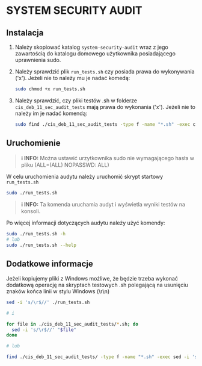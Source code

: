 # SYSTEM SECURITY AUDIT

## Instalacja

1. Należy skopiować katalog ``system-security-audit`` wraz z jego zawartością do katalogu domowego użytkownika posiadającego uprawnienia sudo.

2. Należy sprawdzić plik ``run_tests.sh`` czy posiada prawa do wykonywania ('x'). Jeżeli nie to należy mu je nadać komedą:

   ```bash
   sudo chmod +x run_tests.sh
   ```

3. Należy sprawdzić, czy pliki testów .sh w folderze ``cis_deb_11_sec_audit_tests`` mają prawa do wykonania ('x'). Jeżeli nie to należy im je nadać komendą:

   ```bash
   sudo find ./cis_deb_11_sec_audit_tests -type f -name "*.sh" -exec chmod +x {} +
   ```

## Uruchomienie

> **&#x2139; INFO:**
 Można ustawić urzytkownika sudo nie wymagającego hasła w pliku (ALL=(ALL) NOPASSWD: ALL)

W celu uruchomienia audytu należy uruchomić skrypt startowy ``run_tests.sh``

```bash
sudo ./run_tests.sh
```

> **&#x2139; INFO:**
 Ta komenda uruchamia audyt i wyświetla wyniki testów na konsoli.

Po więcej informacji dotyczących audytu należy użyć komendy:

```bash
sudo ./run_tests.sh -h
# lub
sudo ./run_tests.sh --help
```



## Dodatkowe informacje

Jeżeli kopiujemy pliki z Windows możliwe, że będzie trzeba wykonać dodatkową operację na skryptach testowych .sh polegającą na usunięciu znaków końca linii w stylu Windows (\r\n)

```bash
sed -i 's/\r$//' ./run_tests.sh

# i

for file in ./cis_deb_11_sec_audit_tests/*.sh; do
  sed -i 's/\r$//' "$file"
done

# lub

find ./cis_deb_11_sec_audit_tests/ -type f -name "*.sh" -exec sed -i 's/\r$//' {} \;

```